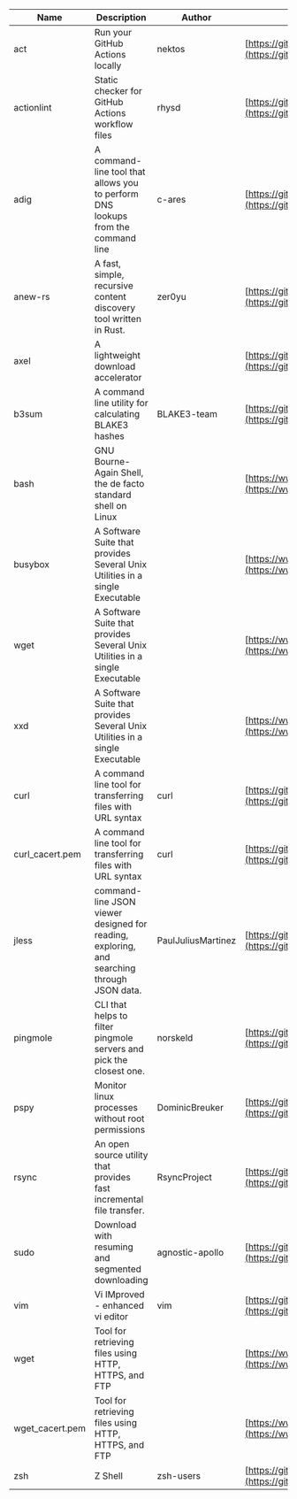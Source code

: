 | Name | Description | Author | WebURL | Repository | Stars | Version | Updated | Size | SHA256SUM | B3SUM | Source | Language | License |
| ---- | ----------- | ------ | ------ | ---------- | ----- | ------- | ------- | ---- | --- | ------|------ | -------- | ------- |
| act | Run your GitHub Actions locally | nektos | [https://github.com/nektos/act](https://github.com/nektos/act) | [https://github.com/nektos/act](https://github.com/nektos/act) | 53688 | v0.2.66 | 2024-09-02T02:24:25Z |  | 946b505fbf0dea70ef9a4e276900ec7c91fbdc49056c15ec8c37e53506b7618b | 67199f31ff589e05b44fb23a1eb01e2605fa65f17105bb2db14cb8fbdaf446b4 | https://bin.ajam.dev/arm64_v8a_Android/act | Go | MIT License |
| actionlint | Static checker for GitHub Actions workflow files | rhysd | [https://github.com/rhysd/actionlint](https://github.com/rhysd/actionlint) | [https://github.com/rhysd/actionlint](https://github.com/rhysd/actionlint) | 2674 | v1.7.1 | 2024-07-02T09:12:41Z |  | c3216fc038dd0dfb3e88d46ab061129ef56f45283c0feaa1e6498d40514bc463 | 747a57a1bc57d6348b2d9af55c0106696922cbcbdbbae25e8f78a0c3fd769f72 | https://bin.ajam.dev/arm64_v8a_Android/actionlint | Go | MIT License |
| adig | A command-line tool that allows you to perform DNS lookups from the command line | c-ares | [https://github.com/c-ares/c-ares](https://github.com/c-ares/c-ares) | [https://github.com/c-ares/c-ares](https://github.com/c-ares/c-ares) | 1835 | v1.33.1 | 2024-09-05T14:49:22Z |  | f74a2fa06186eef3294d89b40deb17f92a64c7809011e8ac14326542a8008205 | edd62e4de15e9e6d18fb57924647efeae2ef7405a8cc4ae6a9f2bdbc3aac8520 | https://bin.ajam.dev/arm64_v8a_Android/adig | C | MIT License |
| anew-rs | A fast, simple, recursive content discovery tool written in Rust. | zer0yu | [https://github.com/zer0yu/anew](https://github.com/zer0yu/anew) | [https://github.com/zer0yu/anew](https://github.com/zer0yu/anew) | 12 | v0.1.0 | 2024-05-08T12:29:15Z |  | 9fc1f441fb25c4cbfbb0fb42fd384f103914aa52e09f9c8410bd7544a3b9442f | 132df12000bb3952fc09326255482ab4f78f799dd76caee98c50502fe61bd14e | https://bin.ajam.dev/arm64_v8a_Android/anew-rs | Rust | MIT License |
| axel | A lightweight download accelerator |  | [https://github.com/axel/axel](https://github.com/axel/axel) | [https://github.com/axel/axel](https://github.com/axel/axel) |  |  |  |  | 2e8a66413912bb98e7999b11e78f3dcfff3301d5b03620ef89eb44dac52247ca | 357d8313c0a8b46474086ebe011e39c233b40b6d01351a015e018942da24bc6f | https://bin.ajam.dev/arm64_v8a_Android/axel |  |  |
| b3sum | A command line utility for calculating BLAKE3 hashes | BLAKE3-team | [https://github.com/BLAKE3-team/BLAKE3](https://github.com/BLAKE3-team/BLAKE3) | [https://github.com/BLAKE3-team/BLAKE3](https://github.com/BLAKE3-team/BLAKE3) | 5016 | 1.5.4 | 2024-09-05T00:23:31Z |  | c352d3e811dc62a047c994ff5a74e2d7d08d0519d7a72adc73a9e4134e698449 | 49ae52dbe1107438aefecf23a17430897e8b103e3eac291190d6193a578052db | https://bin.ajam.dev/arm64_v8a_Android/b3sum | Assembly | Apache License 2.0 |
| bash | GNU Bourne-Again Shell, the de facto standard shell on Linux |  | [https://www.bash.ws/](https://www.bash.ws/) | []() |  |  |  |  | 00d6a71b840d2866f3bd8812b7346b51f6f3512adb34b154fc28d6952c8fff9f | efa5ab168143a9440233b976e2beb9aec9e1acd502381eaf89e3fafbb8f00b6a | https://bin.ajam.dev/arm64_v8a_Android/bash |  |  |
| busybox | A Software Suite that provides Several Unix Utilities in a single Executable |  | [https://www.busybox.net/](https://www.busybox.net/) | []() |  |  |  |  | 94fc5db71607b7468457fab68fce7dd9bb5f6216ac6ea20daa8c96c8decde1e1 | 6a4f809f4431e36f1fd0c4f46c83c220e9cae44ac686e618b5a764b6fce29a42 | https://bin.ajam.dev/arm64_v8a_Android/busybox |  |  |
| wget | A Software Suite that provides Several Unix Utilities in a single Executable |  | [https://www.busybox.net/](https://www.busybox.net/) | []() |  |  |  |  | c502ffecb697db1a3bcb110367844c4d98539681e8441961208236437882619f | efefcd99107d78ffece156d1d5a4155b676a5be1bbf88e5375de89b1d7137285 | https://bin.ajam.dev/arm64_v8a_Android/wget |  |  |
| xxd | A Software Suite that provides Several Unix Utilities in a single Executable |  | [https://www.busybox.net/](https://www.busybox.net/) | []() |  |  |  |  | 74669801b192b132ad9419ce4da2c90160309a9b0195dce05516828b6517925a | 3027277a321b2c28844f0fde52022d7b88c973d4b943f4f8cdbe2ad56438d0fa | https://bin.ajam.dev/arm64_v8a_Android/xxd |  |  |
| curl | A command line tool for transferring files with URL syntax | curl | [https://github.com/curl/curl](https://github.com/curl/curl) | [https://github.com/curl/curl](https://github.com/curl/curl) | 35309 | curl-8_9_1 | 2024-09-05T21:51:27Z |  | a83026a35098025d500d07df7194a3d4b526ebe827bec610775f26496e7ddcd2 | 64b5753d15714d4b735a9438dbfa4485bfcbf5261930b359901de92693252782 | https://bin.ajam.dev/arm64_v8a_Android/curl | C | Other |
| curl_cacert.pem | A command line tool for transferring files with URL syntax | curl | [https://github.com/curl/curl](https://github.com/curl/curl) | [https://github.com/curl/curl](https://github.com/curl/curl) | 35309 | curl-8_9_1 | 2024-09-05T21:51:27Z |  | 1bf458412568e134a4514f5e170a328d11091e071c7110955c9884ed87972ac9 | d0993af134271f1511e1b5f01a2bfe216d4bf22d8c5d0f9cd60f9f6b9626d65e | https://bin.ajam.dev/arm64_v8a_Android/curl_cacert.pem | C | Other |
| jless | command-line JSON viewer designed for reading, exploring, and searching through JSON data. | PaulJuliusMartinez | [https://github.com/PaulJuliusMartinez/jless](https://github.com/PaulJuliusMartinez/jless) | [https://github.com/PaulJuliusMartinez/jless](https://github.com/PaulJuliusMartinez/jless) | 4693 | v0.9.0 | 2024-06-01T20:34:10Z |  | 0d9dab5b247386cab31317deb4f02facdfda9a189289ecf99ce579561e0260ee | e8686ade2719da4061bb13137d23ae5de405b53359c9be048777532fcb4ff2f4 | https://bin.ajam.dev/arm64_v8a_Android/jless | Rust | MIT License |
| pingmole | CLI that helps to filter pingmole servers and pick the closest one. | norskeld | [https://github.com/norskeld/pingmole](https://github.com/norskeld/pingmole) | [https://github.com/norskeld/pingmole](https://github.com/norskeld/pingmole) | 4 |  | 2024-04-16T11:28:34Z |  | 4288a2458fcf631da2a76b8b1fc51e30ceae2dfa0ec488bdb62e30071116b5ad | a530f374a06d28bbfdaba7d02ed3ac32454bb21a53906daa578fc52267b8f9b9 | https://bin.ajam.dev/arm64_v8a_Android/pingmole | Rust | MIT License |
| pspy | Monitor linux processes without root permissions | DominicBreuker | [https://github.com/DominicBreuker/pspy](https://github.com/DominicBreuker/pspy) | [https://github.com/DominicBreuker/pspy](https://github.com/DominicBreuker/pspy) | 4837 | v1.2.1 | 2023-01-17T21:09:22Z |  | fe13aae109aaaa2a70d3cfa3f1bcf139deffebeb233e151db38acbd2dec0863c | 4ec4d98aed92170cc85486e8a1f0d0994db9ebae38256924d466f7c34ab01b48 | https://bin.ajam.dev/arm64_v8a_Android/pspy | Go | GNU General Public License v3.0 |
| rsync | An open source utility that provides fast incremental file transfer. | RsyncProject | [https://github.com/WayneD/rsync](https://github.com/WayneD/rsync) | [https://github.com/WayneD/rsync](https://github.com/WayneD/rsync) | 2674 | v3.3.0 | 2024-07-06T04:30:43Z |  | 14537f3cb4c91ad2d1cdcd861a4f1663e54a1be7605882072f4491ca465ad6f8 | e6b53cf457b1a49ea0829ae4d4358cf637092bf26c5a8932b92acf29ef162f9a | https://bin.ajam.dev/arm64_v8a_Android/rsync | C | Other |
| sudo | Download with resuming and segmented downloading | agnostic-apollo | [https://github.com/agnostic-apollo/sudo](https://github.com/agnostic-apollo/sudo) | [https://github.com/agnostic-apollo/sudo](https://github.com/agnostic-apollo/sudo) | 86 | v0.2.0 | 2021-04-10T21:03:10Z |  | 9e56787b3ca489a9eb9e3a64f54944aa92c728d18576972ef7ef6bb10ca6462c | 261a7ec6cf5ed2fbc82f8128f2583eda7faeb8939b9e08143046f0b046e504ae | https://bin.ajam.dev/arm64_v8a_Android/sudo | Shell | MIT License |
| vim | Vi IMproved - enhanced vi editor | vim | [https://github.com/vim/vim](https://github.com/vim/vim) | [https://github.com/vim/vim](https://github.com/vim/vim) | 36023 | v9.1.0718 | 2024-09-05T16:22:33Z |  | 058204cd6e0b50229661db57389dc6548ba85f771025b8ce74d000118d267912 | a63a28661f1e5b29764173d3f213a6bd4b2c0e81293f7664eff89011d2277b86 | https://bin.ajam.dev/arm64_v8a_Android/vim | Vim Script | Vim License |
| wget | Tool for retrieving files using HTTP, HTTPS, and FTP |  | [https://www.gnu.org/software/wget/](https://www.gnu.org/software/wget/) | []() |  |  |  |  | c502ffecb697db1a3bcb110367844c4d98539681e8441961208236437882619f | efefcd99107d78ffece156d1d5a4155b676a5be1bbf88e5375de89b1d7137285 | https://bin.ajam.dev/arm64_v8a_Android/wget |  |  |
| wget_cacert.pem | Tool for retrieving files using HTTP, HTTPS, and FTP |  | [https://www.gnu.org/software/wget/](https://www.gnu.org/software/wget/) | []() |  |  |  |  | 1bf458412568e134a4514f5e170a328d11091e071c7110955c9884ed87972ac9 | d0993af134271f1511e1b5f01a2bfe216d4bf22d8c5d0f9cd60f9f6b9626d65e | https://bin.ajam.dev/arm64_v8a_Android/wget_cacert.pem |  |  |
| zsh | Z Shell | zsh-users | [https://github.com/zsh-users/zsh](https://github.com/zsh-users/zsh) | [https://github.com/zsh-users/zsh](https://github.com/zsh-users/zsh) | 3587 | zsh-5.9 | 2024-08-31T15:33:41Z |  | f946aa2b942f715bd961c1997efe8f5d29cb5d961dad3d7c0296d5a343771688 | 0d4ddca88c188dbaec729dad2d2402c62109aa05f408b9b16112e1dc702e1f6b | https://bin.ajam.dev/arm64_v8a_Android/zsh | C | Other |
